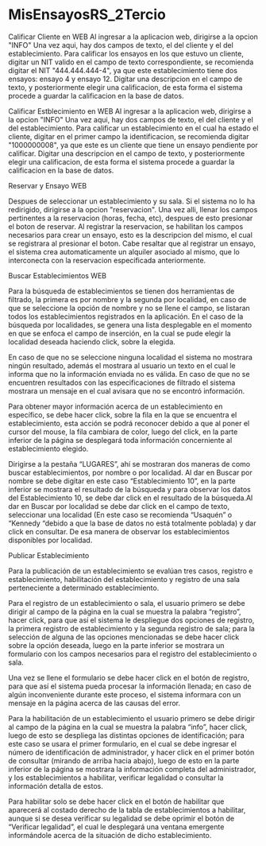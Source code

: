 # MisEnsayosRS_2Tercio
Calificar Cliente en WEB
Al ingresar a la aplicacion web, dirigirse a la opcion "INFO"
Una vez aqui, hay dos campos de texto, el del cliente y el del establecimiento. Para calificar los ensayos en los que estuvo un 
cliente, digitar un NIT valido en el campo de texto correspondiente, se recomienda digitar el NIT "444.444.444-4", ya que este 
establecimiento tiene dos ensayos: ensayo 4 y ensayo 12.
Digitar una descripcion en el campo de texto, y posteriormente elegir una calificacion, de esta forma el sistema procede a 
guardar la calificacion en la base de datos.

Calificar Estblecimiento en WEB
Al ingresar a la aplicacion web, dirigirse a la opcion "INFO" 
Una vez aqui, hay dos campos de texto, el del cliente y el del establecimiento. Para calificar un establecimiento en el cual
ha estado el cliente, digitar en el primer campo la identificacion, se recomienda digitar "1000000008", ya que este es un
cliente que tiene un ensayo pendiente por calificar.
Digitar una descripcion en el campo de texto, y posteriormente elegir una calificacion, de esta forma el sistema procede a 
guardar la calificacion en la base de datos.


Reservar y Ensayo WEB

Despues de seleccionar un establecimiento y su sala.
Si el sistema no lo ha redirigido, dirigirse a la opcion "reservacion".
Una vez alli, llenar los campos pertinentes a la reservacion (horas, fecha, etc), despues de esto presionar el boton de 
reservar. Al registrar la reservacion, se habilitan los campos necesarios para crear un ensayo, esto es la descripcion del 
mismo, el cual  se registrara al presionar el boton.
Cabe resaltar que al registrar un ensayo, el sistema crea automaticamente un alquiler asociado al mismo, que lo interconecta 
con la reservacion especificada anteriormente.

Buscar Establecimientos WEB

Para la búsqueda de establecimientos se tienen dos herramientas de filtrado, la primera es por nombre y la segunda por localidad, en caso de que se seleccione la opción de nombre y no se llene el campo, se listaran todos los establecimientos registrados en la aplicación. En el caso de la búsqueda por localidades, se genera una lista desplegable en el momento en que se enfoca el campo de inserción, en la cual se pude elegir la localidad deseada haciendo click, sobre la elegida. 

En caso de que no se seleccione ninguna localidad el sistema no mostrara ningún resultado, además el mostrara al usuario un texto en el cual le informa que no la información enviada no es válida. En caso de que no se encuentren resultados con las especificaciones de filtrado el sistema mostrara un mensaje en el cual avisara que no se encontró información. 

Para obtener mayor información acerca de un establecimiento en específico, se debe hacer click, sobre la fila en la que se encuentra el establecimiento, esta acción se podrá reconocer debido a que al poner el cursor del mouse, la fila cambiara de color, luego del click, en la parte inferior de la página se desplegará toda información concerniente al establecimiento elegido. 


Dirigirse a la pestaña “LUGARES”, ahí se mostraran dos maneras de como buscar establecimientos, por nombre o por localidad.
Al dar en  Buscar por nombre se debe digitar en este caso “Establecimiento 10”, en la parte inferior se mostrara el resultado 
de la búsqueda y para observar los datos del Establecimiento 10, se debe dar click en el resultado de la búsqueda.Al dar en 
Buscar por localidad se debe dar click en el campo de texto, seleccionar una localidad (En este caso se recomienda “Usaquén”
o “Kennedy “debido a que la base de datos no está totalmente poblada) y dar click en consultar. De esa manera de observar 
los establecimientos disponibles por localidad.

Publicar Establecimiento 

Para la publicación de un establecimiento se evalúan tres casos, registro e establecimiento, habilitación del establecimiento y registro de una sala perteneciente a determinado establecimiento.

Para el registro de un establecimiento o sala, el usuario primero se debe dirigir al campo de la página en la cual se muestra la palabra “registro”, hacer click, para que así el sistema le despliegue dos opciones de registro, la primera registro de establecimiento y la segunda registro de sala; para la selección de alguna de las opciones mencionadas se debe hacer click sobre la opción deseada, luego en la parte inferior se mostrara un formulario con los campos necesarios para el registro del establecimiento o sala.

Una vez se llene el formulario se debe hacer click en el botón de registro, para que así el sistema pueda procesar la información llenada; en caso de  algún inconveniente durante este proceso, el sistema informara con un mensaje en la página acerca de las causas del error.

Para la habilitación de un establecimiento el usuario primero se debe dirigir al campo de la página en la cual se muestra la palabra “info”, hacer click, luego de esto se despliega las distintas opciones de identificación; para  este caso se usara el primer formulario, en el cual se debe ingresar el número de identificación de administrador, y hacer click en el primer botón de consultar (mirando de arriba hacia abajo), luego de esto en la parte inferior de la página se mostrara la información completa del administrador, y los establecimientos a habilitar, verificar legalidad o consultar la información detalla de estos.  

Para habilitar solo se debe hacer click en el botón de habilitar que aparecerá al costado derecho de la tabla de establecimientos a habilitar, aunque si se desea verificar su legalidad se debe oprimir el botón de “Verificar legalidad”, el cual le desplegará una ventana emergente informándole acerca de la situación de dicho establecimiento.  
